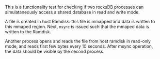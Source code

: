 This is a functionality test for checking if two rocksDB processes
can simulataneously access a shared database in read and write mode.

A file is created in host Ramdisk. this file is mmapped and data is
written to this mmaped region. Next, `msync` is issued such that the
mmaped data is written to the Ramdisk.

Another process opens and reads the file from host ramdisk in read-only
mode, and reads first few bytes every 10 seconds. After msync operation,
the data should be visible by the second process.
